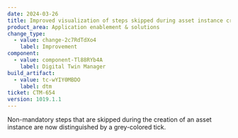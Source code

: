 ```yaml
---
date: 2024-03-26
title: Improved visualization of steps skipped during asset instance creation
product_area: Application enablement & solutions
change_type:
  - value: change-2c7RdTdXo4
    label: Improvement
component:
  - value: component-Tl88RYb4A
    label: Digital Twin Manager
build_artifact:
  - value: tc-wYIY0MBDO
    label: dtm
ticket: CTM-654
version: 1019.1.1
---
```

Non-mandatory steps that are skipped during the creation of an asset instance are now distinguished by a grey-colored tick.